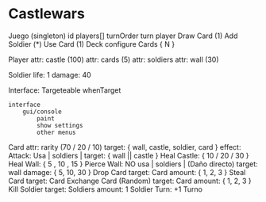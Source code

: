 # Castlewars


Juego 
		(singleton)
    id 
    players[]
    turnOrder
    turn
        player
        Draw Card (1)
        Add Soldier (*)
        Use Card (1)
    Deck
        configure
        Cards { N }

Player
    attr: castle (100)
    attr: cards (5)
    attr: soldiers
    attr: wall (30)
    
Soldier
   life: 1
   damage: 40
    
Interface: Targeteable
    whenTarget


	interface
		gui/console
			paint
			show settings
			other menus

Card
    attr: rarity (70 / 20 / 10)
    target: { wall, castle, soldier, card }
    effect:
        Attack:
            Usa | soldiers |
            target: { wall || castle }
        Heal Castle: { 10 / 20 / 30 }
        Heal Wall: { 5 , 10 , 15 }
        Pierce Wall: 
            NO usa | soldiers | (Daño directo)
            target: wall
            damage: { 5, 10, 30 }
        Drop Card
            target: Card
            amount: { 1, 2, 3 }
        Steal Card
            target: Card
        Exchange Card (Random)
            target: Card
            amount: { 1, 2, 3 }
        Kill Soldier
            target: Soldiers
            amount: 1
        Soldier
        Turn:
            +1 Turno

